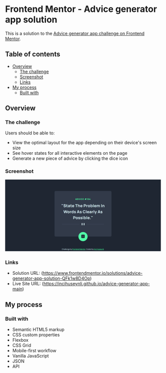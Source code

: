 # Frontend Mentor - Advice generator app solution

This is a solution to the [Advice generator app challenge on Frontend Mentor](https://www.frontendmentor.io/challenges/advice-generator-app-QdUG-13db).

## Table of contents

- [Overview](#overview)
  - [The challenge](#the-challenge)
  - [Screenshot](#screenshot)
  - [Links](#links)
- [My process](#my-process)
  - [Built with](#built-with)

## Overview

### The challenge

Users should be able to:

- View the optimal layout for the app depending on their device's screen size
- See hover states for all interactive elements on the page
- Generate a new piece of advice by clicking the dice icon

### Screenshot

![](./images/screenshot.png)

### Links

- Solution URL: (https://www.frontendmentor.io/solutions/advice-generator-app-solution-QFk1w8D4Op)
- Live Site URL: (https://incihuseynli.github.io/advice-generator-app-main)

## My process

### Built with

- Semantic HTML5 markup
- CSS custom properties
- Flexbox
- CSS Grid
- Mobile-first workflow
- Vanilla JavaScript
- JSON
- API
